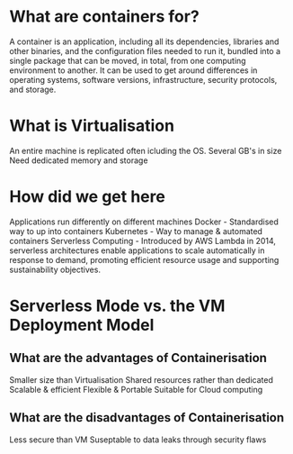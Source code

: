 
# What are containers for?
A container is an application, including all its dependencies, libraries and other binaries, and the configuration files needed to run it, bundled into a single package that can be moved, in total, from one computing environment to another. It can be used to get around differences in operating systems, software versions, infrastructure, security protocols, and storage.
# What is Virtualisation
An entire machine is replicated often icluding the OS. Several GB's in size
Need dedicated memory and storage
# How did we get here
Applications run differently on different machines
Docker - Standardised way to up into containers
Kubernetes - Way to manage & automated containers
Serverless Computing - Introduced by AWS Lambda in 2014, serverless architectures enable applications to scale automatically in response to demand, promoting efficient resource usage and supporting sustainability objectives.

# Serverless Mode vs. the VM Deployment Model
## What are the advantages of Containerisation
Smaller size than Virtualisation
Shared resources rather than dedicated
Scalable & efficient
Flexible & Portable
Suitable for Cloud computing

## What are the disadvantages of Containerisation
Less secure than VM
Suseptable to data leaks through security flaws
